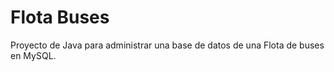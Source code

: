 # Flota Buses

Proyecto de Java para administrar una base de datos de una Flota de buses en MySQL.

